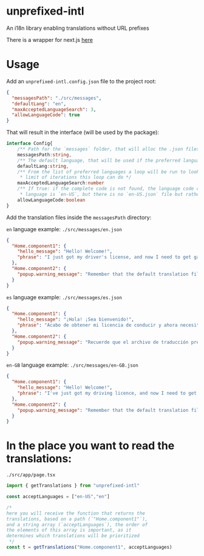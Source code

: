 # unprefixed-intl
An i18n library enabling translations without URL prefixes

There is a wrapper for next.js [here](https://www.npmjs.com/package/next-unprefixed-intl/)

# Usage
Add an `unprefixed-intl.config.json` file to the project root:
```json
{
  "messagesPath": "./src/messages",
  "defaultLang": "en",
  "maxAcceptedLanguageSearch": 3,
  "allowLanguageCode": true
}
```

That will result in the interface (will be used by the package):
```typescript
interface Config{
    /** Path for the `messages` folder, that will alloc the .json files with the translations, (en-US.json, ...) */
    messagesPath:string,
    /** The default language, that will be used if the preferred language was not found */
    defaultLang:string,
    /** From the list of preferred languages a loop will be run to look for the best match available, this is the
     * limit of iterations this loop can do */
    maxAcceptedLanguageSearch:number
    /** If true: if the complete code is not found, the language code can be used instead, e.g. if the preferred
     * language is `en-US`, but there is no `en-US.json` file but rather a ` en.json`, it will be used */
    allowLanguageCode:boolean
}
```

Add the translation files inside the `messagesPath` directory:

`en` language example: `./src/messages/en.json`
```json
{
  "Home.component1": {
    "hello_message": "Hello! Welcome!",
    "phrase": "I just got my driver's license, and now I need to get gas for my truck. In the fall, I'll enroll in college, and I'll make sure to check the schedule of my favorite soccer team."
  },
  "Home.component2": {
    "popup.warning_message": "Remember that the default translation file, defined in `defaultLang`, must exist!"
  }
}
```
`es` language example: `./src/messages/es.json`
```json
{
  "Home.component1": {
    "hello_message": "¡Hola! ¡Sea bienvenido!",
    "phrase": "Acabo de obtener mi licencia de conducir y ahora necesito gasolina para mi camión. En el otoño, me inscribiré en la universidad y me aseguraré de consultar el calendario de mi equipo de fútbol favorito."
  },
  "Home.component2": {
    "popup.warning_message": "Recuerde que el archivo de traducción predeterminado, definido en `defaultLang`, ¡debe existir!"
  }
}
```
`en-GB` language example: `./src/messages/en-GB.json`
```json
{
  "Home.component1": {
    "hello_message": "Hello! Welcome!",
    "phrase": "I've just got my driving licence, and now I need to get petrol for my lorry. In the autumn, I'll enrol in university, and I'll make sure to check the timetable of my favourite football team."
  },
  "Home.component2": {
    "popup.warning_message": "Remember that the default translation file, defined in `defaultLang`, must exist!"
  }
}
```

# In the place you want to read the translations:

`./src/app/page.tsx`
```typescript jsx
import { getTranslations } from "unprefixed-intl"

const acceptLanguages = ["en-US","en"]

/*
here you will receive the function that returns the 
translations, based on a path (`"Home.component1"`), 
and a string array (`acceptLanguages`), the order of 
the elements of this array is important, as it 
determines which translations will be prioritized
 */
const t = getTranslations("Home.component1", acceptLanguages)
```
